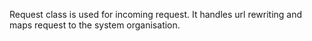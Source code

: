 Request class is used for incoming request. It handles url rewriting and maps request to the system organisation.